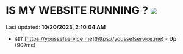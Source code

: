 # IS MY WEBSITE RUNNING ? [![](https://img.shields.io/static/v1?label=Sponsor&message=%E2%9D%A4&logo=GitHub&color=%23fe8e86)](https://github.com/sponsors/<username>)

Last updated: **10/20/2023, 2:10:04 AM**

- `GET` [https://youssefservice.me](https://youssefservice.me) - **Up** (907ms)
